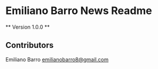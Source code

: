 # Emiliano Barro News Readme

** Version 1.0.0 **

## Contributors

Emiliano Barro <emilianobarro8@gmail.com>